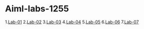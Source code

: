 # Aiml-labs-1255
1.[Lab-01](https://github.com/prachirathi1/Aiml-labs-1255/blob/main/Lab-01.ipynb)
2.[Lab-02](https://github.com/prachirathi1/Aiml-labs-1255/blob/main/LAB2.ipynb)
3.[Lab-03](https://github.com/prachirathi1/Aiml-labs-1255/blob/main/lab_03.ipynb)
4.[Lab-04]()
5.[Lab-05]()
6.[Lab-06](https://github.com/prachirathi1/Aiml-labs-1255/blob/main/lab-06.ipynb)
7.[Lab-07](https://github.com/prachirathi1/Aiml-labs-1255/blob/main/Lab_07.ipynb)

